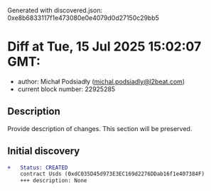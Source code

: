 Generated with discovered.json: 0xe8b6833117f1e473080e0e4079d0d27150c29bb5

# Diff at Tue, 15 Jul 2025 15:02:07 GMT:

- author: Michał Podsiadły (<michal.podsiadly@l2beat.com>)
- current block number: 22925285

## Description

Provide description of changes. This section will be preserved.

## Initial discovery

```diff
+   Status: CREATED
    contract Usds (0xdC035D45d973E3EC169d2276DDab16f1e407384F)
    +++ description: None
```
